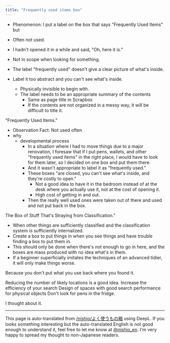 ```yaml
---
title: "Frequently used items box"
---
```


- Phenomenon: I put a label on the box that says "Frequently Used Items" but
- Often not used.

- I hadn't opened it in a while and said, "Oh, here it is."
- Not in scope when looking for something.


- The label "frequently used" doesn't give a clear picture of what's inside.
- Label it too abstract and you can't see what's inside.
    - Physically invisible to begin with.
    - The label needs to be an appropriate summary of the contents
        - Same as page title in Scrapbox
        - If the contents are not organized in a messy way, it will be difficult to title it.

"Frequently Used Items."
- Observation Fact: Not used often
- why
    - developmental process
        - In a situation where I had to move things due to a major renovation, I foresaw that if I put pens, wallets, and other "frequently used items" in the right place, I would have to look for them later, so I decided on one box and put them there.
        - And it wasn't appropriate to label it as "frequently used."
        - These boxes "are closed, you can't see what's inside, and they're costly to open."
            - Not a good idea to have it in the bedroom instead of at the desk where you actually use it, not at the cost of opening it.
            - High cost of getting in and out.
        - Then the really well used ones were taken out of there and used and not put back in the box.


The Box of Stuff That's Straying from Classification."
- When other things are sufficiently classified and the classification system is sufficiently internalized.
- Create a box to put things in when you see things and have trouble finding a box to put them in.
- This should only be done when there's not enough to go in here, and the boxes are mass produced with no idea what's in them.
- If a beginner superficially imitates the techniques of an advanced tidier, it will only make things worse.



Because you don't put what you use back where you found it.

Reducing the number of likely locations is a good idea.
Increase the efficiency of your search
Design of spaces with good search performance for physical objects
Don't look for pens in the fridge.

I thought about it.

---
This page is auto-translated from [/nishio/よく使うもの箱](https://scrapbox.io/nishio/よく使うもの箱) using DeepL. If you looks something interesting but the auto-translated English is not good enough to understand it, feel free to let me know at [@nishio_en](https://twitter.com/nishio_en). I'm very happy to spread my thought to non-Japanese readers.